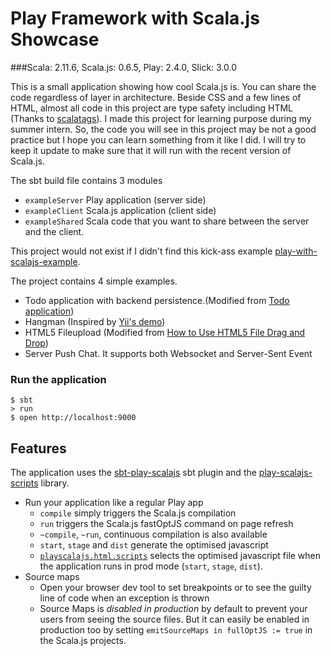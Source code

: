 # Play Framework with Scala.js Showcase
###Scala: 2.11.6, Scala.js: 0.6.5, Play: 2.4.0, Slick: 3.0.0

This is a small application showing how cool Scala.js is. You can share the code regardless of layer in architecture.
Beside CSS and a few lines of HTML, almost all code in this project are type safety including HTML (Thanks to [scalatags](https://github.com/lihaoyi/scalatags)). I made this project for learning purpose during my summer intern.
So, the code you will see in this project may be not a good practice but I hope you can learn something from it like I did.
I will try to keep it update to make sure that it will run with the recent version of Scala.js.

The sbt build file contains 3 modules
- `exampleServer` Play application (server side)
- `exampleClient` Scala.js application (client side)
- `exampleShared` Scala code that you want to share between the server and the client.    

This project would not exist if I didn't find this kick-ass example 
[play-with-scalajs-example](https://github.com/vmunier/play-with-scalajs-example).

The project contains 4 simple examples. 
- Todo application with backend persistence.(Modified from [Todo application](http://lihaoyi.github.io/workbench-example-app/todo.html)) 
- Hangman (Inspired by [Yii's demo](http://www.yiiframework.com/demos/hangman/))
- HTML5 Fileupload (Modified from [How to Use HTML5 File Drag and Drop](http://www.sitepoint.com/html5-file-drag-and-drop/))
- Server Push Chat. It supports both Websocket and Server-Sent Event

### Run the application
```
$ sbt
> run
$ open http://localhost:9000
```

## Features

The application uses the [sbt-play-scalajs](https://github.com/vmunier/sbt-play-scalajs) sbt plugin and the [play-scalajs-scripts](https://github.com/vmunier/play-scalajs-scripts) library.

- Run your application like a regular Play app
  - `compile` simply triggers the Scala.js compilation
  - `run` triggers the Scala.js fastOptJS command on page refresh
  - `~compile`, `~run`, continuous compilation is also available
  - `start`, `stage` and `dist` generate the optimised javascript
  - [`playscalajs.html.scripts`](https://github.com/vmunier/play-with-scalajs-example/blob/c5fa9ce35954278bea903823a7f0528b1d68b5db/server/app/views/main.scala.html#L14) selects the optimised javascript file when the application runs in prod mode (`start`, `stage`, `dist`).
- Source maps
  - Open your browser dev tool to set breakpoints or to see the guilty line of code when an exception is thrown
  - Source Maps is _disabled in production_ by default to prevent your users from seeing the source files. But it can easily be enabled in production too by setting `emitSourceMaps in fullOptJS := true` in the Scala.js projects.
